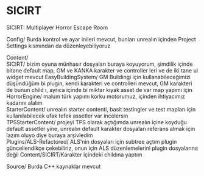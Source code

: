 # SICIRT
SICIRT: Multiplayer Horror Escape Room


Config/ Burda kontrol ve ayar inileri mevcut, bunları unrealın içinden Project Settings kısmından da düzenleyebiliyoruz

Content/  
  SICIRT/ bizim oyuna münhasır dosyaları buraya koyuyorum, şimdilik içinde bitane default map, GM ve KANKA karakter ve controller leri ve de iki tane ui widget mevcut      EasyBuildingSystem/ GM Buildingi için kullanabileceğimizi düşündüğüm bi plugin, kendi karakteri ve controlleri mevcut, GM karakteri de bunun child ı, ayrıca içinde bi miktar kıyak asset de var map yapımı için  
  HorrorEngine/ malum türk yapımı korku motorumuz, içinden ihtiyacımız kadarını alalım  
  StarterContent/ unrealın starter contenti, basit testingler ve test mapları için kullanılabilecek ufak tefek assetler var incelersin  
  TPSStarterContent/ projeyi TPS olarak açtığımda unrealın içine koyduğu default assetler yine, unrealın default karakter dosyaları referans almak için lazım oluyo diye buraya arşivledim  
Plugins/ALS-Refactored/ ALS'nin dosyaları için subtree açtım plugin güncellendikçe çekebiliriz, onun için ALS düzenlemelerini plugin dosyalarına değil Content/SICIRT/Karakter içindeki childına yaptım  

Source/ Burda C++ kaynaklar mevcut
